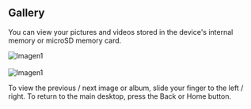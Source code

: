 ## Gallery

You can view your pictures and videos stored in the device's internal memory or microSD memory card.

![Imagen1](http://static.energysistem.com/images/manuals/42178/54242e7f9b208.jpg) <br> <br>![Imagen1](http://static.energysistem.com/images/manuals/42178/54242e8d8649a.jpg)

To view the previous / next image or album, slide your finger to the left / right.
To return to the main desktop, press the Back or Home button.
